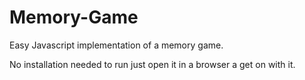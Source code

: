 Memory-Game
===========

Easy Javascript implementation of a memory game.

No installation needed to run just open it in a browser a get on with it.